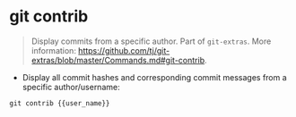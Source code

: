 # git contrib

> Display commits from a specific author.
> Part of `git-extras`.
> More information: <https://github.com/tj/git-extras/blob/master/Commands.md#git-contrib>.

- Display all commit hashes and corresponding commit messages from a specific author/username:

`git contrib {{user_name}}`
